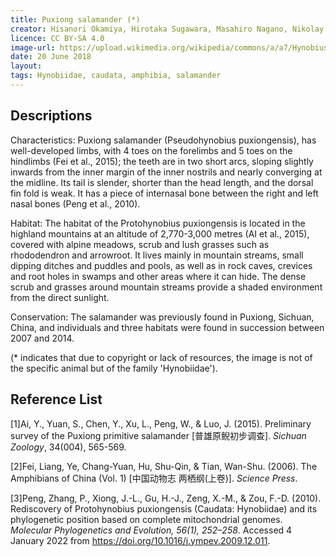 ```yaml
---
title: Puxiong salamander (*)
creator: Hisanori Okamiya, Hirotaka Sugawara, Masahiro Nagano, Nikolay A. Poyarkov
licence: CC BY-SA 4.0
image-url: https://upload.wikimedia.org/wikipedia/commons/a/a7/Hynobius_fossigenus.png
date: 20 June 2018
layout: 
tags: Hynobiidae, caudata, amphibia, salamander
---
```

## Descriptions

Characteristics: Puxiong salamander (Pseudohynobius puxiongensis), has well-developed limbs, with 4 toes on the forelimbs and 5 toes on the hindlimbs (Fei et al., 2015); the teeth are in two short arcs, sloping slightly inwards from the inner margin of the inner nostrils and nearly converging at the midline. Its tail is slender, shorter than the head length, and the dorsal fin fold is weak. It has a piece of internasal bone between the right and left nasal bones (Peng et al., 2010). 

Habitat: The habitat of the Protohynobius puxiongensis is located in the highland mountains at an altitude of 2,770-3,000 metres (AI et al., 2015), covered with alpine meadows, scrub and lush grasses such as rhododendron and arrowroot. It lives mainly in mountain streams, small dipping ditches and puddles and pools, as well as in rock caves, crevices and root holes in swamps and other areas where it can hide. The dense scrub and grasses around mountain streams provide a shaded environment from the direct sunlight. 

Conservation: The salamander was previously found in Puxiong, Sichuan, China, and individuals and three habitats were found in succession between 2007 and 2014.

(* indicates that due to copyright or lack of resources, the image is not of the specific animal but of the family 'Hynobiidae').


## Reference List
[1]Ai, Y., Yuan, S., Chen, Y., Xu, L., Peng, W., & Luo, J. (2015). Preliminary survey of the Puxiong primitive salamander [普雄原鲵初步调查]. _Sichuan Zoology_, 34(004), 565-569.

[2]Fei, Liang, Ye, Chang-Yuan, Hu, Shu-Qin, & Tian, Wan-Shu. (2006). The Amphibians of China (Vol. 1) [中国动物志 两栖纲(上卷)]. _Science Press_.

[3]Peng, Zhang, P., Xiong, J.-L., Gu, H.-J., Zeng, X.-M., & Zou, F.-D. (2010). Rediscovery of Protohynobius puxiongensis (Caudata: Hynobiidae) and its phylogenetic position based on complete mitochondrial genomes. _Molecular Phylogenetics and Evolution, 56(1), 252–258_. Accessed 4 January 2022 from https://doi.org/10.1016/j.ympev.2009.12.011.

